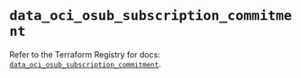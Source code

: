 # `data_oci_osub_subscription_commitment`

Refer to the Terraform Registry for docs: [`data_oci_osub_subscription_commitment`](https://registry.terraform.io/providers/oracle/oci/6.18.0/docs/data-sources/osub_subscription_commitment).
